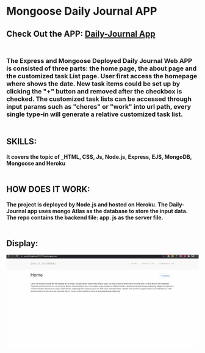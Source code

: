# Mongoose Daily Journal APP


## Check Out the APP: [Daily-Journal App](https://secret-headland-41731.herokuapp.com/)<br/><br/>

### The Express and Mongoose Deployed Daily Journal Web APP is consisted of three parts: the home page, the about page and the customized task List page. User first access the homepage where shows the date. New task items could be set up by clicking the "+" button and removed after the checkbox is checked.  The customized task lists can be accessed through input params such as "chores" or "work" into url path, every single type-in will generate a relative customized task list.</br></br>

## SKILLS:
#### It covers the topic of **_HTML, CSS, Js, Node.js, Express, EJS, MongoDB, Mongoose and Heroku**<br/><br/>


## HOW DOES IT WORK:
#### The project is deployed by Node.js and hosted on Heroku. The Daily-Journal app uses mongo Atlas as the database to store the input data.   The repo contains the backend file: app. js as the server file. <br/><br/> 

## Display:<br/>

![Farmers Market Finder Demo](gif/Journal.gif)

